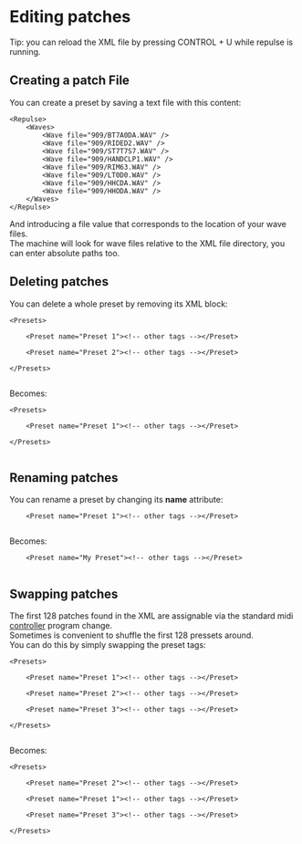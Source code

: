 # Editing patches #
Tip: you can reload the XML file by pressing CONTROL + U while repulse is running.

## Creating a patch File ##
You can create a preset by saving a text file with this content:

```
<Repulse>
    <Waves>
        <Wave file="909/BT7A0DA.WAV" />
        <Wave file="909/RIDED2.WAV" />
        <Wave file="909/ST7T7S7.WAV" />
        <Wave file="909/HANDCLP1.WAV" />
        <Wave file="909/RIM63.WAV" />
        <Wave file="909/LT0D0.WAV" />
        <Wave file="909/HHCDA.WAV" />
        <Wave file="909/HHODA.WAV" />
    </Waves>
</Repulse>
```

And introducing a file value that corresponds to the location of your wave files.<br>
The machine will look for wave files relative to the XML file directory, you can enter absolute paths too.<br>

<h2>Deleting patches</h2>

You can delete a whole preset by removing its XML block:<br>
<pre><code>&lt;Presets&gt;<br>
    &lt;Preset name="Preset 1"&gt;&lt;!-- other tags --&gt;&lt;/Preset&gt;<br>
    &lt;Preset name="Preset 2"&gt;&lt;!-- other tags --&gt;&lt;/Preset&gt;<br>
&lt;/Presets&gt;<br>
</code></pre>

Becomes:<br>
<pre><code>&lt;Presets&gt;<br>
    &lt;Preset name="Preset 1"&gt;&lt;!-- other tags --&gt;&lt;/Preset&gt;<br>
&lt;/Presets&gt;<br>
</code></pre>

<h2>Renaming patches</h2>

You can rename a preset by changing its <b>name</b> attribute:<br>
<pre><code>    &lt;Preset name="Preset 1"&gt;&lt;!-- other tags --&gt;&lt;/Preset&gt;<br>
</code></pre>

Becomes:<br>
<pre><code>    &lt;Preset name="My Preset"&gt;&lt;!-- other tags --&gt;&lt;/Preset&gt;<br>
</code></pre>

<h2>Swapping patches</h2>

The first 128 patches found in the XML are assignable via the standard midi <a href='Controllers.md'>controller</a> program change.<br>Sometimes is convenient to shuffle the first 128 pressets around.<br>
You can do this by simply swapping the preset tags:<br>
<pre><code>&lt;Presets&gt;<br>
    &lt;Preset name="Preset 1"&gt;&lt;!-- other tags --&gt;&lt;/Preset&gt;<br>
    &lt;Preset name="Preset 2"&gt;&lt;!-- other tags --&gt;&lt;/Preset&gt;<br>
    &lt;Preset name="Preset 3"&gt;&lt;!-- other tags --&gt;&lt;/Preset&gt;<br>
&lt;/Presets&gt;<br>
</code></pre>

Becomes:<br>
<pre><code>&lt;Presets&gt;<br>
    &lt;Preset name="Preset 2"&gt;&lt;!-- other tags --&gt;&lt;/Preset&gt;<br>
    &lt;Preset name="Preset 1"&gt;&lt;!-- other tags --&gt;&lt;/Preset&gt;<br>
    &lt;Preset name="Preset 3"&gt;&lt;!-- other tags --&gt;&lt;/Preset&gt;<br>
&lt;/Presets&gt;<br>
</code></pre>
